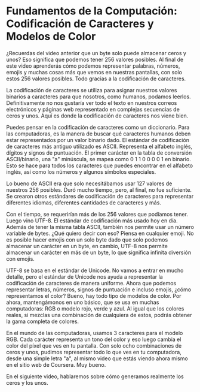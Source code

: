 # Fundamentos de la Computación: Codificación de Caracteres y Modelos de Color

 ¿Recuerdas del video anterior que un byte solo puede almacenar ceros y unos? Eso significa que podemos tener 256 valores posibles. Al final de este video aprenderás cómo podemos representar palabras, números, emojis y muchas cosas más que vemos en nuestras pantallas, con solo estos 256 valores posibles. Todo gracias a la codificación de caracteres.

 La codificación de caracteres se utiliza para asignar nuestros valores binarios a caracteres para que nosotros, como humanos, podamos leerlos. Definitivamente no nos gustaría ver todo el texto en nuestros correos electrónicos y páginas web representado en complejas secuencias de ceros y unos. Aquí es donde la codificación de caracteres nos viene bien.

 Puedes pensar en la codificación de caracteres como un diccionario. Para las computadoras, es la manera de buscar qué caracteres humanos deben estar representados por un valor binario dado. El estándar de codificación de caracteres más antiguo utilizado es ASCII. Representa el alfabeto inglés, dígitos y signos de puntuación. El primer carácter en la tabla de conversión ASCII/binario, una "a" minúscula, se mapea como 0 1 1 0 0 0 0 1 en binario. Esto se hace para todos los caracteres que puedes encontrar en el alfabeto inglés, así como los números y algunos símbolos especiales.

 Lo bueno de ASCII era que solo necesitábamos usar 127 valores de nuestros 256 posibles. Duró mucho tiempo, pero, al final, no fue suficiente. Se crearon otros estándares de codificación de caracteres para representar diferentes idiomas, diferentes cantidades de caracteres y más.

 Con el tiempo, se requerirían más de los 256 valores que podíamos tener. Luego vino UTF-8. El estándar de codificación más usado hoy en día. Además de tener la misma tabla ASCII, también nos permite usar un número variable de bytes. ¿Qué quiero decir con eso? Piensa en cualquier emoji. No es posible hacer emojis con un solo byte dado que solo podemos almacenar un carácter en un byte, en cambio, UTF-8 nos permite almacenar un carácter en más de un byte, lo que significa infinita diversión con emojis.

 UTF-8 se basa en el estándar de Unicode. No vamos a entrar en mucho detalle, pero el estándar de Unicode nos ayuda a representar la codificación de caracteres de manera uniforme. Ahora que podemos representar letras, números, signos de puntuación e incluso emojis, ¿cómo representamos el color? Bueno, hay todo tipo de modelos de color. Por ahora, mantengámonos en uno básico, que se usa en muchas computadoras: RGB o modelo rojo, verde y azul. Al igual que los colores reales, si mezclas una combinación de cualquiera de estos, podrás obtener la gama completa de colores.

 En el mundo de las computadoras, usamos 3 caracteres para el modelo RGB. Cada carácter representa un tono del color y eso luego cambia el color del píxel que ves en tu pantalla. Con solo ocho combinaciones de ceros y unos, pudimos representar todo lo que ves en tu computadora, desde una simple letra "a", al mismo video que estás viendo ahora mismo en el sitio web de Coursera. Muy bueno.

 En el siguiente video, hablaremos sobre cómo generamos realmente los ceros y los unos.

